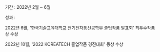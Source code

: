 기간 : 2022년 2월 ~ 6월 

성과 : 

2022년 6월, '한국기술교육대학교 전기전자통신공학부 졸업작품 발표회' 최우수작품상 수상 

2022년 10월, '2022 KOREATECH 졸업작품 경진대회' 동상 수상 
